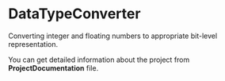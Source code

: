 # DataTypeConverter
Converting integer and floating numbers to appropriate bit-level representation.

You can get detailed information about the project from **ProjectDocumentation** file. 
